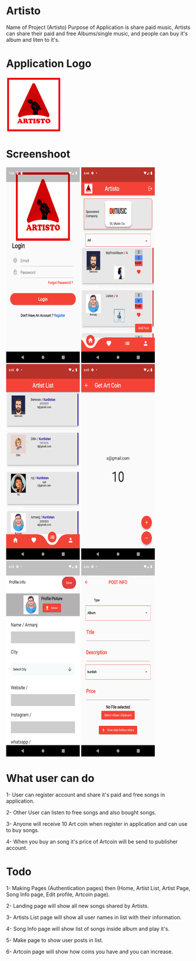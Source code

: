 # Artisto

Name of Project (Artisto) 
Purpose of Application is share paid music, 
Artists can share their paid and free Albums/single music, 
and people can buy it's album and liten to it's.

   
# Application Logo
<img src="https://raw.githubusercontent.com/mehvan2021/flutter_artisto/main/assets/images/logo2.jpg" height="150px" width="150px" >


# Screenshoot

<img src="https://raw.githubusercontent.com/mehvan2021/flutter_artisto/main/assets/Screen%20(1).png" height="530px" width="200px" >
<img src="https://raw.githubusercontent.com/mehvan2021/flutter_artisto/main/assets/Screen%20(2).png" height="530px" width="200px" >
<img src="https://raw.githubusercontent.com/mehvan2021/flutter_artisto/main/assets/Screen%20(3).png" height="530px" width="200px" >
<img src="https://raw.githubusercontent.com/mehvan2021/flutter_artisto/main/assets/Screen%20(4).png" height="530px" width="200px" >
<img src="https://raw.githubusercontent.com/mehvan2021/flutter_artisto/main/assets/Screen%20(5).png" height="530px" width="200px" >
<img src="https://raw.githubusercontent.com/mehvan2021/flutter_artisto/main/assets/Screen%20(6).png" height="530px" width="200px" >
 


# What user can do

   1- User can register account and share it's paid and free songs in application.
   
   2- Other User can listen to free songs and also bought songs.
   
   3- Anyone will receive 10 Art coin when register in application and can use to buy songs.
      
   4- When you buy an song it's price of Artcoin will be send to publisher account.
   
   
# Todo

   1- Making Pages (Authentication pages) then (Home, Artist List, Artist Page, Song Info page, Edit profile, Artcoin page).
   
   2- Landing page will show all new songs shared by Artists.
   
   3- Artists List page will show all user names in list with their information.
   
   4- Song Info page will show list of songs inside album and play it's.
   
   5- Make page to show user posts in list.
   
   6- Artcoin page will show how coins you have and you can increase.
   
   
   
   
   
